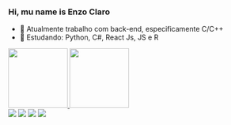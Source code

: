 ### Hi, mu name is Enzo Claro
- 🔭 Atualmente trabalho com back-end, especificamente C/C++
- 🌱 Estudando: Python, C#, React Js, JS e R
<div>
    <a href="https://github.com/EnCl4">
    <img height="120em" src="https://github-readme-stats.vercel.app/api?username=EnCl4&show_icons=true&theme=dark&include_all_commits=true&count_private=true"/> 
    <img height="120em" src="https://github-readme-stats.vercel.app/api/top-langs/?username=EnCl4&layout=compact&theme=dark&count_private=true"/> 
  </div>
<div> 
  <a href="https://instagram.com/en_cl3" target="_blank"><img src="https://img.shields.io/badge/-Instagram-%23E4405F?style=for-the-badge&logo=instagram&logoColor=white" target="_blank"></a>
 	<a href="https://www.twitch.tv/encl3" target="_blank"><img src="https://img.shields.io/badge/Twitch-9146FF?style=for-the-badge&logo=twitch&logoColor=white" target="_blank"></a>
  <a href = "mailto:enzoclaro2003@gmail.com"><img src="https://img.shields.io/badge/-Gmail-%23333?style=for-the-badge&logo=gmail&logoColor=white" target="_blank"></a>
  <a href="https://www.linkedin.com/in/enzo-claro-a04246213/" target="_blank"><img src="https://img.shields.io/badge/-LinkedIn-%230077B5?style=for-the-badge&logo=linkedin&logoColor=white" target="_blank"></a> 

</div>

